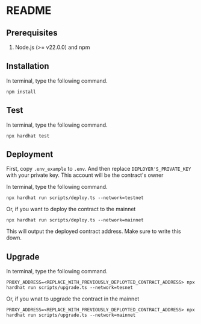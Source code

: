 # README

## Prerequisites

1. Node.js (>= v22.0.0) and npm

## Installation

In terminal, type the following command.

```
npm install
```

## Test

In terminal, type the following command.

```
npx hardhat test
```

## Deployment

First, copy `.env_example` to `.env`. And then replace `DEPLOYER'S_PRIVATE_KEY` with your private key. This account will be the contract's owner

In terminal, type the following command.

```
npx hardhat run scripts/deploy.ts --network=testnet
```

Or, if you want to deploy the contract to the mainnet

```
npx hardhat run scripts/deploy.ts --network=mainnet
```

This will output the deployed contract address. Make sure to write this down.

## Upgrade

In terminal, type the following command.

```
PROXY_ADDRESS=<REPLACE_WITH_PREVIOUSLY_DEPLOYTED_CONTRACT_ADDRESS> npx hardhat run scripts/upgrade.ts --network=tesnet
```

Or, if you wnat to upgrade the contract in the mainnet

```
PROXY_ADDRESS=<REPLACE_WITH_PREVIOUSLY_DEPLOYTED_CONTRACT_ADDRESS> npx hardhat run scripts/upgrade.ts --network=mainnet
```
